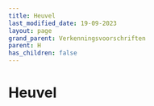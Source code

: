 ```yaml
---
title: Heuvel
last_modified_date: 19-09-2023
layout: page
grand_parent: Verkenningsvoorschriften
parent: H
has_children: false
---
```


Heuvel
======

